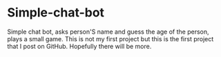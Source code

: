 # Simple-chat-bot
Simple chat bot, asks person'S name and guess the age of the person, plays a  small game.
This is not my first project but this is the first project that I post on GitHub.
Hopefully there will be more.
